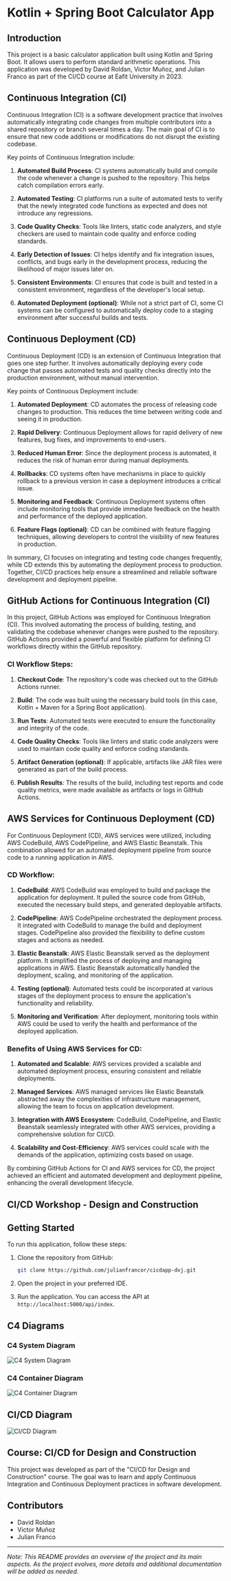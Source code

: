 # Kotlin + Spring Boot Calculator App

## Introduction

This project is a basic calculator application built using Kotlin and Spring Boot. It allows users to perform standard arithmetic operations. This application was developed by David Roldan, Victor Muñoz, and Julian Franco as part of the CI/CD course at Eafit University in 2023.

## Continuous Integration (CI)

Continuous Integration (CI) is a software development practice that involves automatically integrating code changes from multiple contributors into a shared repository or branch several times a day. The main goal of CI is to ensure that new code additions or modifications do not disrupt the existing codebase.

Key points of Continuous Integration include:

1. **Automated Build Process**: CI systems automatically build and compile the code whenever a change is pushed to the repository. This helps catch compilation errors early.

2. **Automated Testing**: CI platforms run a suite of automated tests to verify that the newly integrated code functions as expected and does not introduce any regressions.

3. **Code Quality Checks**: Tools like linters, static code analyzers, and style checkers are used to maintain code quality and enforce coding standards.

4. **Early Detection of Issues**: CI helps identify and fix integration issues, conflicts, and bugs early in the development process, reducing the likelihood of major issues later on.

5. **Consistent Environments**: CI ensures that code is built and tested in a consistent environment, regardless of the developer's local setup.

6. **Automated Deployment (optional)**: While not a strict part of CI, some CI systems can be configured to automatically deploy code to a staging environment after successful builds and tests.

## Continuous Deployment (CD)

Continuous Deployment (CD) is an extension of Continuous Integration that goes one step further. It involves automatically deploying every code change that passes automated tests and quality checks directly into the production environment, without manual intervention.

Key points of Continuous Deployment include:

1. **Automated Deployment**: CD automates the process of releasing code changes to production. This reduces the time between writing code and seeing it in production.

2. **Rapid Delivery**: Continuous Deployment allows for rapid delivery of new features, bug fixes, and improvements to end-users.

3. **Reduced Human Error**: Since the deployment process is automated, it reduces the risk of human error during manual deployments.

4. **Rollbacks**: CD systems often have mechanisms in place to quickly rollback to a previous version in case a deployment introduces a critical issue.

5. **Monitoring and Feedback**: Continuous Deployment systems often include monitoring tools that provide immediate feedback on the health and performance of the deployed application.

6. **Feature Flags (optional)**: CD can be combined with feature flagging techniques, allowing developers to control the visibility of new features in production.

In summary, CI focuses on integrating and testing code changes frequently, while CD extends this by automating the deployment process to production. Together, CI/CD practices help ensure a streamlined and reliable software development and deployment pipeline.


## GitHub Actions for Continuous Integration (CI)

In this project, GitHub Actions was employed for Continuous Integration (CI). This involved automating the process of building, testing, and validating the codebase whenever changes were pushed to the repository. GitHub Actions provided a powerful and flexible platform for defining CI workflows directly within the GitHub repository.

### CI Workflow Steps:

1. **Checkout Code**: The repository's code was checked out to the GitHub Actions runner.

2. **Build**: The code was built using the necessary build tools (in this case, Kotlin + Maven for a Spring Boot application).

3. **Run Tests**: Automated tests were executed to ensure the functionality and integrity of the code.

4. **Code Quality Checks**: Tools like linters and static code analyzers were used to maintain code quality and enforce coding standards.

5. **Artifact Generation (optional)**: If applicable, artifacts like JAR files were generated as part of the build process.

6. **Publish Results**: The results of the build, including test reports and code quality metrics, were made available as artifacts or logs in GitHub Actions.

## AWS Services for Continuous Deployment (CD)

For Continuous Deployment (CD), AWS services were utilized, including AWS CodeBuild, AWS CodePipeline, and AWS Elastic Beanstalk. This combination allowed for an automated deployment pipeline from source code to a running application in AWS.

### CD Workflow:

1. **CodeBuild**: AWS CodeBuild was employed to build and package the application for deployment. It pulled the source code from GitHub, executed the necessary build steps, and generated deployable artifacts.

2. **CodePipeline**: AWS CodePipeline orchestrated the deployment process. It integrated with CodeBuild to manage the build and deployment stages. CodePipeline also provided the flexibility to define custom stages and actions as needed.

3. **Elastic Beanstalk**: AWS Elastic Beanstalk served as the deployment platform. It simplified the process of deploying and managing applications in AWS. Elastic Beanstalk automatically handled the deployment, scaling, and monitoring of the application.

4. **Testing (optional)**: Automated tests could be incorporated at various stages of the deployment process to ensure the application's functionality and reliability.

5. **Monitoring and Verification**: After deployment, monitoring tools within AWS could be used to verify the health and performance of the deployed application.

### Benefits of Using AWS Services for CD:

1. **Automated and Scalable**: AWS services provided a scalable and automated deployment process, ensuring consistent and reliable deployments.

2. **Managed Services**: AWS managed services like Elastic Beanstalk abstracted away the complexities of infrastructure management, allowing the team to focus on application development.

3. **Integration with AWS Ecosystem**: CodeBuild, CodePipeline, and Elastic Beanstalk seamlessly integrated with other AWS services, providing a comprehensive solution for CI/CD.

4. **Scalability and Cost-Efficiency**: AWS services could scale with the demands of the application, optimizing costs based on usage.

By combining GitHub Actions for CI and AWS services for CD, the project achieved an efficient and automated development and deployment pipeline, enhancing the overall development lifecycle.

## CI/CD Workshop - Design and Construction

## Getting Started

To run this application, follow these steps:

1. Clone the repository from GitHub:

   ```bash
   git clone https://github.com/julianfrancor/cicdapp-dvj.git
   ```

2. Open the project in your preferred IDE.

3. Run the application. You can access the API at `http://localhost:5000/api/index`.

## C4 Diagrams

### C4 System Diagram

![C4 System Diagram](src/main/resources/static/images/c4_system_diagram.png)

### C4 Container Diagram

![C4 Container Diagram](src/main/resources/static/images/c4_container_diagram.png)

## CI/CD Diagram

![CI/CD Diagram](src/main/resources/static/images/ci_cd_diagram.png)

## Course: CI/CD for Design and Construction

This project was developed as part of the "CI/CD for Design and Construction" course. The goal was to learn and apply Continuous Integration and Continuous Deployment practices in software development.

## Contributors

- David Roldan
- Victor Muñoz
- Julian Franco

---

*Note: This README provides an overview of the project and its main aspects. As the project evolves, more details and additional documentation will be added as needed.*